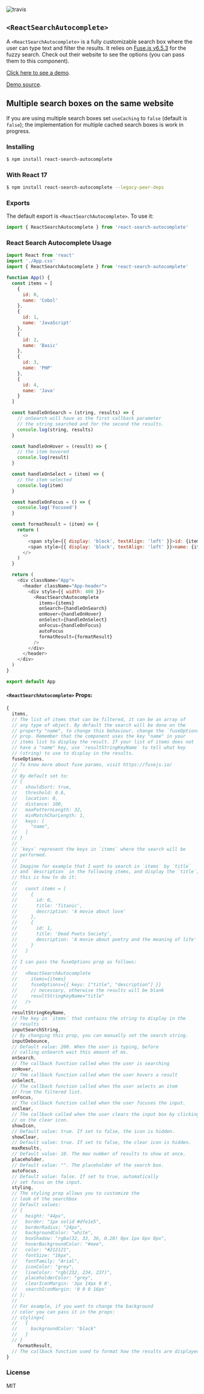 ![travis](https://travis-ci.com/sickdyd/react-search-autocomplete.svg?branch=master)

## `<ReactSearchAutocomplete>`

A `<ReactSearchAutocomplete>` is a fully customizable search box where the user can type text and filter the results. It relies on [Fuse.js v6.5.3](https://fusejs.io/) for the fuzzy search. Check out their website to see the options (you can pass them to this component).

[Click here to see a demo](https://sickdyd.github.io/react-search-autocomplete/).

[Demo source](https://github.com/sickdyd/react-search-autocomplete/tree/demo).

## Multiple search boxes on the same website

If you are using multiple search boxes set `useCaching` to `false` (default is `false`); the implementation for multiple cached search boxes is work in progress.

### Installing

```bash
$ npm install react-search-autocomplete
```

### With React 17

```bash
$ npm install react-search-autocomplete --legacy-peer-deps
```

### Exports

The default export is `<ReactSearchAutocomplete>`.
To use it:

```js
import { ReactSearchAutocomplete } from 'react-search-autocomplete'
```

### React Search Autocomplete Usage

```js
import React from 'react'
import './App.css'
import { ReactSearchAutocomplete } from 'react-search-autocomplete'

function App() {
  const items = [
    {
      id: 0,
      name: 'Cobol'
    },
    {
      id: 1,
      name: 'JavaScript'
    },
    {
      id: 2,
      name: 'Basic'
    },
    {
      id: 3,
      name: 'PHP'
    },
    {
      id: 4,
      name: 'Java'
    }
  ]

  const handleOnSearch = (string, results) => {
    // onSearch will have as the first callback parameter
    // the string searched and for the second the results.
    console.log(string, results)
  }

  const handleOnHover = (result) => {
    // the item hovered
    console.log(result)
  }

  const handleOnSelect = (item) => {
    // the item selected
    console.log(item)
  }

  const handleOnFocus = () => {
    console.log('Focused')
  }

  const formatResult = (item) => {
    return (
      <>
        <span style={{ display: 'block', textAlign: 'left' }}>id: {item.id}<span>
        <span style={{ display: 'block', textAlign: 'left' }}>name: {item.name}<span>
      </>
    )
  }

  return (
    <div className="App">
      <header className="App-header">
        <div style={{ width: 400 }}>
          <ReactSearchAutocomplete
            items={items}
            onSearch={handleOnSearch}
            onHover={handleOnHover}
            onSelect={handleOnSelect}
            onFocus={handleOnFocus}
            autoFocus
            formatResult={formatResult}
          />
        </div>
      </header>
    </div>
  )
}

export default App
```

#### `<ReactSearchAutocomplete>` Props:

```js
{
  items,
  // The list of items that can be filtered, it can be an array of
  // any type of object. By default the search will be done on the
  // property "name", to change this behaviour, change the `fuseOptions`
  // prop. Remember that the component uses the key "name" in your
  // items list to display the result. If your list of items does not
  // have a "name" key, use `resultStringKeyName` to tell what key
  // (string) to use to display in the results.
  fuseOptions,
  // To know more about fuse params, visit https://fusejs.io/
  //
  // By default set to:
  // {
  //   shouldSort: true,
  //   threshold: 0.6,
  //   location: 0,
  //   distance: 100,
  //   maxPatternLength: 32,
  //   minMatchCharLength: 1,
  //   keys: [
  //     "name",
  //   ]
  // }
  //
  // `keys` represent the keys in `items` where the search will be
  // performed.
  //
  // Imagine for example that I want to search in `items` by `title`
  // and `description` in the following items, and display the `title`;
  // this is how to do it:
  //
  //   const items = [
  //     {
  //       id: 0,
  //       title: 'Titanic',
  //       description: 'A movie about love'
  //     },
  //     {
  //       id: 1,
  //       title: 'Dead Poets Society',
  //       description: 'A movie about poetry and the meaning of life'
  //     }
  //   ]
  //
  // I can pass the fuseOptions prop as follows:
  //
  //   <ReactSearchAutocomplete
  //     items={items}
  //     fuseOptions={{ keys: ["title", "description"] }}
  //     // necessary, otherwise the results will be blank
  //     resultStringKeyName="title"
  //   />
  //
  resultStringKeyName,
  // The key in `items` that contains the string to display in the
  // results
  inputSearchString,
  // By changing this prop, you can manually set the search string.
  inputDebounce,
  // Default value: 200. When the user is typing, before
  // calling onSearch wait this amount of ms.
  onSearch,
  // The callback function called when the user is searching
  onHover,
  // THe callback function called when the user hovers a result
  onSelect,
  // The callback function called when the user selects an item
  // from the filtered list.
  onFocus,
  // The callback function called when the user focuses the input.
  onClear,
  // The callback called when the user clears the input box by clicking
  // on the clear icon.
  showIcon,
  // Default value: true. If set to false, the icon is hidden.
  showClear,
  // Default value: true. If set to false, the clear icon is hidden.
  maxResults,
  // Default value: 10. The max number of results to show at once.
  placeholder,
  // Default value: "". The placeholder of the search box.
  autoFocus,
  // Default value: false. If set to true, automatically
  // set focus on the input.
  styling,
  // The styling prop allows you to customize the
  // look of the searchbox
  // Default values:
  // {
  //   height: "44px",
  //   border: "1px solid #dfe1e5",
  //   borderRadius: "24px",
  //   backgroundColor: "white",
  //   boxShadow: "rgba(32, 33, 36, 0.28) 0px 1px 6px 0px",
  //   hoverBackgroundColor: "#eee",
  //   color: "#212121",
  //   fontSize: "16px",
  //   fontFamily: "Arial",
  //   iconColor: "grey",
  //   lineColor: "rgb(232, 234, 237)",
  //   placeholderColor: "grey",
  //   clearIconMargin: '3px 14px 0 0',
  //   searchIconMargin: '0 0 0 16px'
  // };
  //
  // For example, if you want to change the background
  // color you can pass it in the props:
  // styling={
  //   {
  //     backgroundColor: "black"
  //   }
  // }
    formatResult,
  // The callback function used to format how the results are displayed.
}
```

### License

MIT
